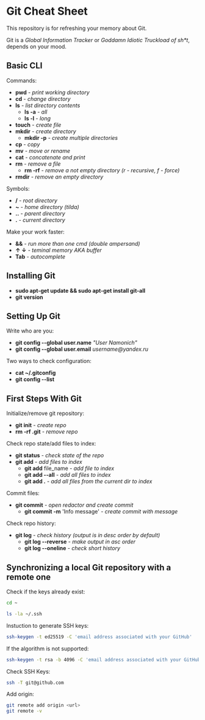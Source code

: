 # Git Cheat Sheet
This repository is for refreshing your memory about Git.

Git is a _Global Information Tracker_ or _Goddamn Idiotic Truckload of sh*t_, depends on your mood.

## Basic CLI
Commands:
* __pwd__ - _print working directory_
* __cd__ - _change directory_
* __ls__ - _list directory contents_
  * __ls -a__ - _all_
  * __ls -l__ - _long_
* __touch__ - _create file_
* __mkdir__ - _create directory_
  * __mkdir -p__ - _create multiple directories_
* __cp__ - _copy_
* __mv__ - _move or rename_
* __cat__ - _concatenate and print_
* __rm__ - _remove a file_
  * __rm -rf__ - _remove a not empty directory (r - recursive, f - force)_
* __rmdir__ - _remove an empty directory_

Symbols:
* __/__ - _root directory_
* __~__ - _home directory (tilda)_
* __..__ - _parent directory_
* __.__ - _current directory_

Make your work faster:
* __&&__ - _run more than one cmd (double ampersand)_
* __↑ ↓__ - _teminal memory AKA buffer_
* __Tab__ - _autocomplete_

## Installing Git
* __sudo apt-get update && sudo apt-get install git-all__
* __git version__

## Setting Up Git
Write who are you:
* __git config --global user.name__ _"User Namonich"_
* __git config --global user.email__ _username@yandex.ru_

Two ways to check configuration:
* __cat ~/.gitconfig__
* __git config --list__

## First Steps With Git
Initialize/remove git repository:
* __git init__ - _create repo_
* __rm -rf .git__ - _remove repo_

Check repo state/add files to index:
* __git status__ - _check state of the repo_
* __git add__ - _add files to index_
  * __git add__ file_name - _add file to index_
  * __git add --all__ - _add all files to index_
  * __git add .__ - _add all files from the current dir to index_

Commit files:
* __git commit__ - _open redactor and create commit_
  * __git commit -m__ 'Info message' - _create commit with message_

Check repo history:
* __git log__ - _check history (output is in desc order by default)_
  * __git log --reverse__ - _make output in asc order_
  * __git log --oneline__ - _check short history_

## Synchronizing a local Git repository with a remote one
Check if the keys already exist:
```bash
cd ~
```
```bash
ls -la ~/.ssh
```

Instuction to generate SSH keys:
```bash
ssh-keygen -t ed25519 -C 'email address associated with your GitHub'
```
If the algorithm is not supported:
```bash
ssh-keygen -t rsa -b 4096 -C 'email address associated with your GitHub'
```

Check SSH Keys:
```bash
ssh -T git@github.com
```

Add origin:
```bash
git remote add origin <url>
git remote -v
```
